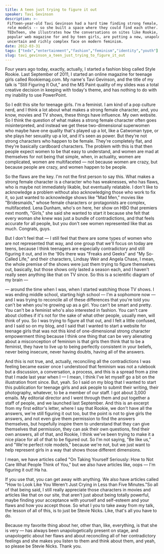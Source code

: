 ```yaml
---
title: A teen just trying to figure it out
speaker: Tavi Gevinson
description: >-
 Fifteen-year-old Tavi Gevinson had a hard time finding strong female, teenage
 role models -- so she built a space where they could find each other. At
 TEDxTeen, she illustrates how the conversations on sites like Rookie, her wildly
 popular web magazine for and by teen girls, are putting a new, unapologetically
 uncertain and richly complex face on modern feminism.
date: 2012-03-31
tags: ["tedx","entertainment","fashion","feminism","identity","youth"]
slug: tavi_gevinson_a_teen_just_trying_to_figure_it_out
---
```


Four years ago today, exactly, actually, I started a fashion blog called Style Rookie.
Last September of 2011, I started an online magazine for teenage girls called
Rookiemag.com. My name's Tavi Gevinson, and the title of my talk is "Still Figuring It
Out," and the MS Paint quality of my slides was a total creative decision in keeping with
today's theme, and has nothing to do with my inability to use PowerPoint.

So I edit this site for teenage girls. I'm a feminist. I am kind of a pop culture nerd,
and I think a lot about what makes a strong female character, and, you know, movies and TV
shows, these things have influence. My own website. So I think the question of what makes
a strong female character often goes misinterpreted, and instead we get these
two-dimensional superwomen who maybe have one quality that's played up a lot, like a
Catwoman type, or she plays her sexuality up a lot, and it's seen as power. But they're
not strong characters who happen to be female. They're completely flat, and they're
basically cardboard characters. The problem with this is that then people expect women to
be that easy to understand, and women are mad at themselves for not being that simple,
when, in actuality, women are complicated, women are multifaceted — not because women are
crazy, but because people are crazy, and women happen to be people.

So the flaws are the key. I'm not the first person to say this. What makes a strong female
character is a character who has weaknesses, who has flaws, who is maybe not immediately
likable, but eventually relatable. I don't like to acknowledge a problem without also
acknowledging those who work to fix it, so just wanted to acknowledge shows like "Mad
Men," movies like "Bridesmaids," whose female characters or protagonists are complex,
multifaceted. Lena Dunham, who's on here, her show on HBO that premiers next month,
"Girls," she said she wanted to start it because she felt that every woman she knew was
just a bundle of contradictions, and that feels accurate for all people, but you don't see
women represented like that as much. Congrats, guys. 

But I don't feel that — I still feel that there are some types of women who are not
represented that way, and one group that we'll focus on today are teens, because I think
teenagers are especially contradictory and still figuring it out, and in the '90s there
was "Freaks and Geeks" and "My So-Called Life," and their characters, Lindsay Weir and
Angela Chase, I mean, the whole premise of the shows were just them trying to figure
themselves out, basically, but those shows only lasted a season each, and I haven't really
seen anything like that on TV since. So this is a scientific diagram of my brain —

— around the time when I was, when I started watching those TV shows. I was ending middle
school, starting high school — I'm a sophomore now — and I was trying to reconcile all of
these differences that you're told you can't be when you're growing up as a girl. You
can't be smart and pretty. You can't be a feminist who's also interested in fashion. You
can't care about clothes if it's not for the sake of what other people, usually men, will
think of you. So I was trying to figure all that out, and I felt a little confused, and I
said so on my blog, and I said that I wanted to start a website for teenage girls that was
not this kind of one-dimensional strong character empowerment thing because I think one
thing that can be very alienating about a misconception of feminism is that girls then
think that to be a feminist, they have to live up to being perfectly consistent in your
beliefs, never being insecure, never having doubts, having all of the answers.

And this is not true, and, actually, reconciling all the contradictions I was feeling
became easier once I understood that feminism was not a rulebook but a discussion, a
conversation, a process, and this is a spread from a zine that I made last year when I — I
mean, I think I've let myself go a bit on the illustration front since. But, yeah. So I
said on my blog that I wanted to start this publication for teenage girls and ask people
to submit their writing, their photography, whatever, to be a member of our staff. I got
about 3,000 emails. My editorial director and I went through them and put together a staff
of people, and we launched last September. And this is an excerpt from my first editor's
letter, where I say that Rookie, we don't have all the answers, we're still figuring it
out too, but the point is not to give girls the answers, and not even give them permission
to find the answers themselves, but hopefully inspire them to understand that they can
give themselves that permission, they can ask their own questions, find their own answers,
all of that, and Rookie, I think we've been trying to make it a nice place for all of that
to be figured out. So I'm not saying, "Be like us," and "We're perfect role models,"
because we're not, but we just want to help represent girls in a way that shows those
different dimensions.

I mean, we have articles called "On Taking Yourself Seriously: How to Not Care What People
Think of You," but we also have articles like, oops — I'm figuring it out! Ha ha.

If you use that, you can get away with anything. We also have articles called "How to Look
Like You Weren't Just Crying in Less than Five Minutes."So all of that being said, I still
really appreciate those characters in movies and articles like that on our site, that
aren't just about being totally powerful, maybe finding your acceptance with yourself and
self-esteem and your flaws and how you accept those. So what I you to take away from my
talk, the lesson of all of this, is to just be Stevie Nicks. Like, that's all you have to
do. 

Because my favorite thing about her, other than, like, everything, is that she is very —
has always been unapologetically present on stage, and unapologetic about her flaws and
about reconciling all of her contradictory feelings and she makes you listen to them and
think about them, and yeah, so please be Stevie Nicks. Thank you. 

<!--
ad_duration=3.33
event="TEDxTeen"
external_start_time=0
intro_duration=11.82
is_subtitle_required="False"
is_talk_featured="True"
language="en"
language_swap="False"
native_language="en"
number_of_related_talks=6
number_of_speakers=1
number_of_subtitled_videos=31
number_of_tags=6
number_of_talk_download_languages=31
number_of_talk_more_resources=0
number_of_talk_recommendations=0
number_of_talks_take_actions=0
post_ad_duration=0.83
published_timestamp="2012-05-05 13:58:32"
recording_date="2012-03-31"
speaker_description="Blogger and fashion icon"
speaker_is_published=1
speaker_name="Tavi Gevinson"
talk_name="A teen just trying to figure it out"
talks_tags=["tedx","entertainment","fashion","feminism","identity","youth"]
url_audio="https://download.ted.com/talks/TaviGevinson_2012X.mp3?apikey=acme-roadrunner"
url_photo_speaker="https://pe.tedcdn.com/images/ted/01dde621b869a77a2de9073d2f8c7c7ba8f40631_254x191.jpg"
url_photo_talk="https://pe.tedcdn.com/images/ted/41941d4fc7f4ad42944c4433c5d630e3cfedae5c_800x600.jpg"
url_webpage="https://www.ted.com/talks/tavi_gevinson_a_teen_just_trying_to_figure_it_out"
video_type_name="TEDx Talk"
-->